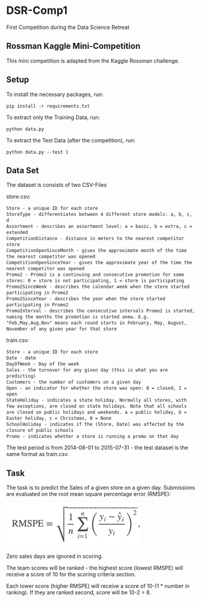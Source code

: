 # DSR-Comp1
First Competition during the Data Science Retreat

## Rossman Kaggle Mini-Competition

This mini competition is adapted from the Kaggle Rossman challenge. 

## Setup
To install the necessary packages, run:
``` 
pip install -r requirements.txt
```

To extract only the Training Data, run:
``` 
python data.py
```

To extract the Test Data (after the competition), run:
``` 
python data.py --test 1
```

## Data Set
The dataset is consists of two CSV-Files

store.csv:
``` 
Store - a unique ID for each store 
StoreType - differentiates between 4 different store models: a, b, c, d
Assortment - describes an assortment level: a = basic, b = extra, c = extended
CompetitionDistance - distance in meters to the nearest competitor store
CompetitionOpenSinceMonth - gives the approximate month of the time the nearest competitor was opened
CompetitionOpenSinceYear - gives the approximate year of the time the nearest competitor was opened
Promo2 - Promo2 is a continuing and consecutive promotion for some stores: 0 = store is not participating, 1 = store is participating
Promo2SinceWeek - describes the calendar week when the store started participating in Promo2
Promo2SinceYear - describes the year when the store started participating in Promo2
PromoInterval - describes the consecutive intervals Promo2 is started, naming the months the promotion is started anew. E.g. "Feb,May,Aug,Nov" means each round starts in February, May, August, November of any given year for that store
``` 

train.csv:
``` 
Store - a unique ID for each store
Date - date
DayOfWeek - Day of the week
Sales - the turnover for any given day (this is what you are predicting)
Customers - the number of customers on a given day
Open - an indicator for whether the store was open: 0 = closed, 1 = open
StateHoliday - indicates a state holiday. Normally all stores, with few exceptions, are closed on state holidays. Note that all schools are closed on public holidays and weekends. a = public holiday, b = Easter holiday, c = Christmas, 0 = None
SchoolHoliday - indicates if the (Store, Date) was affected by the closure of public schools
Promo - indicates whether a store is running a promo on that day
```

The test period is from 2014-08-01 to 2015-07-31 - the test dataset is the same format as train.csv.

## Task
The task is to predict the Sales of a given store on a given day.
Submissions are evaluated on the root mean square percentage error (RMSPE):

![](./assets/rmspe.png)

Zero sales days are ignored in scoring.

The team scores will be ranked - the highest score (lowest RMSPE) will receive a score of 10 for the scoring criteria section.

Each lower score (higher RMSPE) will receive a score of 10-(1 * number in ranking). If they are ranked second, score will be 10-2 = 8.

